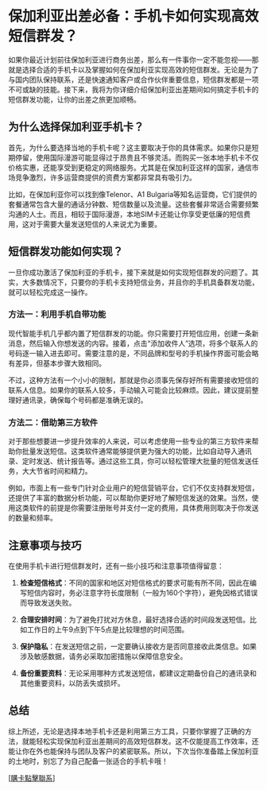 # 保加利亚出差必备：手机卡如何实现高效短信群发？

如果你最近计划前往保加利亚进行商务出差，那么有一件事你一定不能忽视——那就是选择合适的手机卡以及掌握如何在保加利亚实现高效的短信群发。无论是为了与国内团队保持联系，还是快速通知客户或合作伙伴重要信息，短信群发都是一项不可或缺的技能。接下来，我将为你详细介绍保加利亚出差期间如何搞定手机卡的短信群发功能，让你的出差之旅更加顺畅。

## 为什么选择保加利亚手机卡？

首先，为什么要选择当地的手机卡呢？这主要取决于你的具体需求。如果你只是短期停留，使用国际漫游可能显得过于昂贵且不够灵活。而购买一张本地手机卡不仅价格实惠，还能享受到更稳定的网络服务。尤其是在保加利亚这样的国家，通信市场竞争激烈，许多运营商提供的资费方案都非常具有吸引力。

比如，在保加利亚你可以找到像Telenor、A1 Bulgaria等知名运营商，它们提供的套餐通常包含大量的通话分钟数、短信数量以及流量。这些套餐非常适合需要频繁沟通的人士。而且，相较于国际漫游，本地SIM卡还能让你享受更低廉的短信费用，这对于需要大量发送短信的人来说尤为重要。

## 短信群发功能如何实现？

一旦你成功激活了保加利亚的手机卡，接下来就是如何实现短信群发的问题了。其实，大多数情况下，只要你的手机卡支持短信业务，并且你的手机具备群发功能，就可以轻松完成这一操作。

### 方法一：利用手机自带功能

现代智能手机几乎都内置了短信群发的功能。你只需要打开短信应用，创建一条新消息，然后输入你想发送的内容。接着，点击“添加收件人”选项，将多个联系人的号码逐一输入进去即可。需要注意的是，不同品牌和型号的手机操作界面可能会略有差异，但基本步骤大致相同。

不过，这种方法有一个小小的限制，那就是你必须事先保存好所有需要接收短信的联系人信息。如果你的联系人较多，手动输入可能会比较麻烦。因此，建议提前整理好通讯录，确保每个号码都是准确无误的。

### 方法二：借助第三方软件

对于那些想要进一步提升效率的人来说，可以考虑使用一些专业的第三方软件来帮助你批量发送短信。这类软件通常能够提供更为强大的功能，比如自动导入通讯录、定时发送、统计报告等。通过这些工具，你可以轻松管理大批量的短信发送任务，大大节省时间和精力。

例如，市面上有一些专门针对企业用户的短信营销平台，它们不仅支持群发短信，还提供了丰富的数据分析功能，可以帮助你更好地了解短信发送的效果。当然，使用这类软件的前提是你需要注册账号并支付一定的费用，具体费用则取决于你发送的数量和频率。

## 注意事项与技巧

在使用手机卡进行短信群发时，还有一些小技巧和注意事项值得留意：

1. **检查短信格式**：不同的国家和地区对短信格式的要求可能有所不同，因此在编写短信内容时，务必注意字符长度限制（一般为160个字符），避免因格式错误而导致发送失败。
   
2. **合理安排时间**：为了避免打扰对方休息，最好选择合适的时间段发送短信。比如工作日的上午9点到下午5点是比较理想的时间范围。

3. **保护隐私**：在发送短信之前，一定要确认接收方是否同意接收此类信息。如果涉及敏感数据，请务必采取加密措施以保障信息安全。

4. **备份重要资料**：无论采用哪种方式发送短信，都建议定期备份自己的通讯录和其他重要资料，以防丢失或损坏。

## 总结

综上所述，无论是选择本地手机卡还是利用第三方工具，只要你掌握了正确的方法，就能轻松实现保加利亚出差期间的高效短信群发。这不仅能提高工作效率，还能让你在外也能保持与团队及客户的紧密联系。所以，下次当你准备踏上保加利亚的土地时，别忘了为自己配备一张适合的手机卡哦！

[[購卡點擊聯系](https://t.me/s/esim1088)]